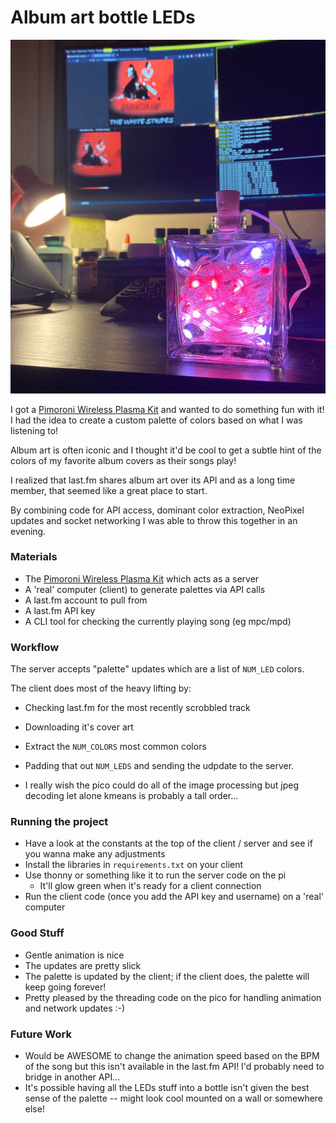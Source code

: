 # Album art bottle LEDs

![Picture of project on desk](docs/hero.jpeg)

I got a [Pimoroni Wireless Plasma Kit](https://shop.pimoroni.com/products/wireless-plasma-kit?variant=40372594704467) and wanted to do something fun with it!  I had the idea to create a custom palette of colors based on what I was listening to!

Album art is often iconic and I thought it'd be cool to get a subtle hint of the colors of my favorite album covers as their songs play!

I realized that last.fm shares album art over its API and as a long time member, that seemed like a great place to start.

By combining code for API access, dominant color extraction, NeoPixel updates and socket networking I was able to throw this together in an evening.

### Materials
* The [Pimoroni Wireless Plasma Kit](https://shop.pimoroni.com/products/wireless-plasma-kit?variant=40372594704467) which acts as a server
* A 'real' computer (client) to generate palettes via API calls
* A last.fm account to pull from
* A last.fm API key
* A CLI tool for checking the currently playing song (eg mpc/mpd)

### Workflow
The server accepts "palette" updates which are a list of `NUM_LED` colors.

The client does most of the heavy lifting by:
* Checking last.fm for the most recently scrobbled track
* Downloading it's cover art
* Extract the `NUM_COLORS` most common colors
* Padding that out `NUM_LEDS` and sending the udpdate to the server.

* I really wish the pico could do all of the image processing but jpeg decoding let alone kmeans is probably a tall order...

### Running the project
* Have a look at the constants at the top of the client / server and see if you wanna make any adjustments
* Install the libraries in `requirements.txt` on your client
* Use thonny or something like it to run the server code on the pi
	* It'll glow green when it's ready for a client connection
* Run the client code (once you add the API key and username) on a 'real' computer

### Good Stuff
* Gentle animation is nice
* The updates are pretty slick
* The palette is updated by the client; if the client does, the palette will keep going forever!
* Pretty pleased by the threading code on the pico for handling animation and network updates :-)

### Future Work
* Would be AWESOME to change the animation speed based on the BPM of the song but this isn't available in the last.fm API!  I'd probably need to bridge in another API...
* It's possible having all the LEDs stuff into a bottle isn't given the best sense of the palette -- might look cool mounted on a wall or somewhere else!
